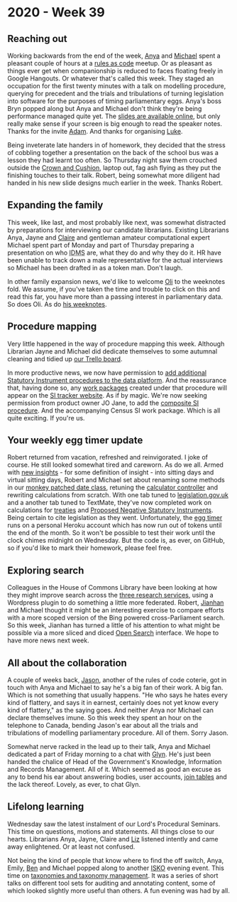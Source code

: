 # 2020 - Week 39

## Reaching out

Working backwards from the end of the week, [Anya](https://twitter.com/bitten_) and [Michael](https://twitter.com/fantasticlife) spent a pleasant couple of hours at a [rules as code](https://govinsider.asia/inclusive-gov/four-things-you-should-know-about-rules-as-code/) meetup. Or as pleasant as things ever get when companionship is reduced to faces floating freely in Google Hangouts. Or whatever that's called this week. They staged an occupation for the first twenty minutes with a talk on modelling procedure, querying for precedent and the trials and tribulations of turning legislation into software for the purposes of timing parliamentary eggs. Anya's boss Bryn popped along but Anya and Michael don't think they're being performance managed quite yet. The [slides are available online](https://docs.google.com/presentation/d/1UsnGHVyIFV5mSwDdUU65OpKVWVo8u3APjygJKxv-llY/edit?usp=sharing), but only really make sense if your screen is big enough to read the speaker notes. Thanks for the invite [Adam](https://twitter.com/AdamWyner). And thanks for organising [Luke](https://twitter.com/Lenorbury).

Being inveterate late handers in of homework, they decided that the stress of cobbling together a presentation on the back of the school bus was a lesson they had learnt too often. So Thursday night saw them crouched outside the [Crown and Cushion](https://www.tripadvisor.co.uk/Restaurant_Review-g186338-d2257015-Reviews-The_Crown_and_Cushion-London_England.html), laptop out, fag ash flying as they put the finishing touches to their talk. Robert, being somewhat more diligent had handed in his new slide designs much earlier in the week. Thanks Robert.

## Expanding the family

This week, like last, and most probably like next, was somewhat distracted by preparations for interviewing our candidate librarians. Existing Librarians Anya, Jayne and [Claire](https://twitter.com/tinysprite) and gentleman amateur computational expert Michael spent part of Monday and part of Thursday preparing a presentation on who <abbr title="Indexing and Data Management Section">IDMS</abbr> are, what they do and why they do it. HR have been unable to track down a male representative for the actual interviews so Michael has been drafted in as a token man. Don't laugh.

In other family expansion news, we'd like to welcome [Oli](https://twitter.com/olihawkins) to the weeknotes fold. We assume, if you've taken the time and trouble to click on this and read this far, you have more than a passing interest in parliamentary data. So does Oli. As do [his weeknotes](https://olihawkins.com/2020/09/2).

## Procedure mapping

Very little happened in the way of procedure mapping this week. Although Librarian Jayne and Michael did dedicate themselves to some autumnal cleaning and tidied up [our Trello board](https://trello.com/b/HRIwjNQD/parliament-procedure).

In more productive news, we now have permission to [add additional Statutory Instrument  procedures to the data platform](https://trello.com/c/TMHt6dSy/156-introducing-other-procedures). And the reassurance that, having done so, any [work packages](https://ukparliament.github.io/ontologies/procedure/procedure-ontology.html#d4e259) created under that procedure will appear on the [SI tracker website](https://statutoryinstruments.parliament.uk/). As if by magic. We're now seeking permission from product owner JO Jane, to add the [composite SI procedure](https://ukparliament.github.io/ontologies/procedure/flowcharts/sis/census.pdf). And the accompanying Census SI work package. Which is all quite exciting. If you're us.

## Your weekly egg timer update

Robert returned from vacation, refreshed and reinvigorated. I joke of course. He still looked somewhat tired and careworn. As do we all. Armed with [new insights](https://ukparliament.github.io/ontologies/meta/weeknotes/2020/38/#your-weekly-egg-timer-update) - for some definition of insight - into sitting days and virtual sitting days, Robert and Michael set about renaming some methods in our [monkey patched date class](https://github.com/fantasticlife/egg-timer/blob/master/lib/monkey_patching/date.rb), retuning the [calculator controller](https://github.com/fantasticlife/egg-timer/blob/master/app/controllers/calculator_controller.rb) and rewriting calculations from scratch. With one tab tuned to [legislation.gov.uk](https://www.legislation.gov.uk/) and a another tab tuned to TextMate, they've now completed work on calculations for [treaties](https://github.com/fantasticlife/egg-timer/blob/master/app/controllers/calculations/treaty.rb) and [Proposed Negative Statutory Instruments](https://github.com/fantasticlife/egg-timer/blob/master/app/controllers/calculations/pnsi.rb). Being certain to cite legislation as they went. Unfortunately, the [egg timer](http://parliament-calendar.herokuapp.com/) runs on a personal Heroku account which has now run out of tokens until the end of the month. So it won't be possible to test their work until the clock chimes midnight on Wednesday. But the code is, as ever, on GitHub, so if you'd like to mark their homework, please feel free.

## Exploring search

Colleagues in the House of Commons Library have been looking at how they might improve search across the [three research services](https://researchbriefings.parliament.uk/), using a Wordpress plugin to do something a little more federated. Robert, [Jianhan](https://twitter.com/jianhanzhu) and Michael thought it might be an interesting exercise to compare efforts with a more scoped version of the Bing powered cross-Parliament search. So this week, Jianhan has turned a little of his attention to what might be possible via a more sliced and diced [Open Search](https://en.wikipedia.org/wiki/OpenSearch) interface. We hope to have more news next week.

## All about the collaboration 

A couple of weeks back, [Jason](https://twitter.com/RoundTableLaw), another of the rules of code coterie, got in touch with Anya and Michael to say he's a big fan of their work. A big fan. Which is not something that usually happens. "He who says he hates every kind of flattery, and says it in earnest, certainly does not yet know every kind of flattery," as the saying goes. And neither Anya nor Michael can declare themselves imune. So this week they spent an hour on the telephone to Canada, bending Jason's ear about all the trials and tribulations of modelling parliamentary procedure. All of them. Sorry Jason.

Somewhat nerve racked in the lead up to their talk, Anya and Michael dedicated a part of Friday morning to a chat with [Glyn](https://twitter.com/GlynRJones). He's just been handed the chalice of Head of the Government's Knowledge, Information and Records Management. All of it. Which seemed as good an excuse as any to bend his ear about answering bodies, user accounts, [join tables](https://twitter.com/fantasticlife/status/1308837558848290820) and the lack thereof. Lovely, as ever, to chat Glyn.
 
## Lifelong learning

Wednesday saw the latest instalment of our Lord's Procedural Seminars. This time on questions, motions and statements. All things close to our hearts. Librarians Anya, Jayne, Claire and [Liz](https://twitter.com/greensideknits) listened intently and came away enlightened. Or at least not confused.

Not being the kind of people that know where to find the off switch, Anya, Emily, [Ben](https://twitter.com/benwoodhams) and Michael popped along to another [ISKO](https://www.isko.org/) evening event. This time on [taxonomies and taxonomy management](https://www.meetup.com/Knowledge-Organisation-London/events/273228748/). It was a series of short talks on different tool sets for auditing and annotating content, some of which looked slightly more useful than others. A fun evening was had by all.
